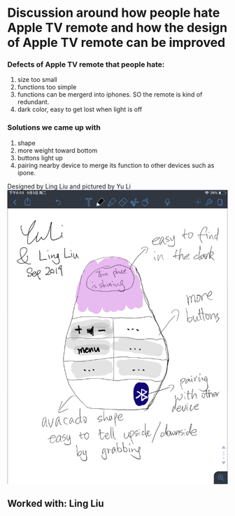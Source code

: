# Discussion around how people hate Apple TV remote and how the design of Apple TV remote can be improved

### Defects of Apple TV remote that people hate:

1. size too small
2. functions too simple
3. functions can be mergerd into iphones. SO the remote is kind of redundant.
4. dark color, easy to get lost when light is off

### Solutions we came up with
1. shape
2. more weight toward bottom
3. buttons light up
4. pairing nearby device to merge its function to other devices such as ipone.

Designed by Ling Liu and pictured by Yu Li
![image](https://github.com/miaomiaosang/csci5839-YuLi9309/blob/master/picture/appleTVremoteAvacado.jpg)
## Worked with: Ling Liu



